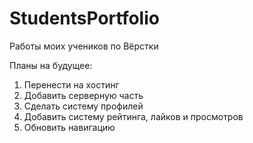 # StudentsPortfolio

Работы моих учеников по Вёрстки


Планы на будущее:

1. Перенести на хостинг
2. Добавить серверную часть
3. Сделать систему профилей
4. Добавить систему рейтинга, лайков и просмотров
5. Обновить навигацию